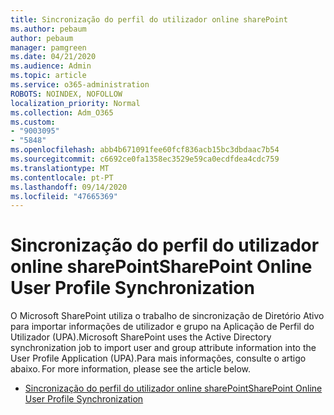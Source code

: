 ```yaml
---
title: Sincronização do perfil do utilizador online sharePoint
ms.author: pebaum
author: pebaum
manager: pamgreen
ms.date: 04/21/2020
ms.audience: Admin
ms.topic: article
ms.service: o365-administration
ROBOTS: NOINDEX, NOFOLLOW
localization_priority: Normal
ms.collection: Adm_O365
ms.custom:
- "9003095"
- "5848"
ms.openlocfilehash: abb4b671091fee60fcf836acb15bc3dbdaac7b54
ms.sourcegitcommit: c6692ce0fa1358ec3529e59ca0ecdfdea4cdc759
ms.translationtype: MT
ms.contentlocale: pt-PT
ms.lasthandoff: 09/14/2020
ms.locfileid: "47665369"
---
```

# <a name="sharepoint-online-user-profile-synchronization"></a><span data-ttu-id="99551-102">Sincronização do perfil do utilizador online sharePoint</span><span class="sxs-lookup"><span data-stu-id="99551-102">SharePoint Online User Profile Synchronization</span></span>

<span data-ttu-id="99551-103">O Microsoft SharePoint utiliza o trabalho de sincronização de Diretório Ativo para importar informações de utilizador e grupo na Aplicação de Perfil do Utilizador (UPA).</span><span class="sxs-lookup"><span data-stu-id="99551-103">Microsoft SharePoint uses the Active Directory synchronization job to import user and group attribute information into the User Profile Application (UPA).</span></span><span data-ttu-id="99551-104">Para mais informações, consulte o artigo abaixo.</span><span class="sxs-lookup"><span data-stu-id="99551-104"> For more information, please see the article below.</span></span>

- [<span data-ttu-id="99551-105">Sincronização do perfil do utilizador online sharePoint</span><span class="sxs-lookup"><span data-stu-id="99551-105">SharePoint Online User Profile Synchronization</span></span>](https://docs.microsoft.com/sharepoint/user-profile-sync)
